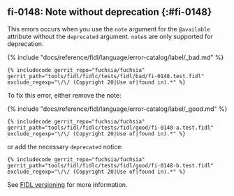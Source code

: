 ## fi-0148: Note without deprecation {:#fi-0148}

This errors occurs when you use the `note` argument for the `@available`
attribute without the `deprecated` argument. `note`s are only supported for
deprecation.

{% include "docs/reference/fidl/language/error-catalog/label/_bad.md" %}

```fidl
{% includecode gerrit_repo="fuchsia/fuchsia" gerrit_path="tools/fidl/fidlc/tests/fidl/bad/fi-0148.test.fidl" exclude_regexp="\/\/ (Copyright 20|Use of|found in).*" %}
```

To fix this error, either remove the note:

{% include "docs/reference/fidl/language/error-catalog/label/_good.md" %}

```fidl
{% includecode gerrit_repo="fuchsia/fuchsia" gerrit_path="tools/fidl/fidlc/tests/fidl/good/fi-0148-a.test.fidl" exclude_regexp="\/\/ (Copyright 20|Use of|found in).*" %}
```

or add the necessary `deprecated` notice:

```fidl
{% includecode gerrit_repo="fuchsia/fuchsia" gerrit_path="tools/fidl/fidlc/tests/fidl/good/fi-0148-b.test.fidl" exclude_regexp="\/\/ (Copyright 20|Use of|found in).*" %}
```

See [FIDL versioning][148-versioning] for more information.

[148-versioning]: /reference/fidl/language/versioning.md
